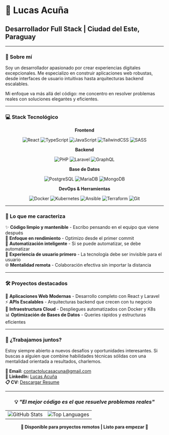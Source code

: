 # 👋 Lucas Acuña
## Desarrollador Full Stack | Ciudad del Este, Paraguay

---

### 🚀 Sobre mí

Soy un desarrollador apasionado por crear experiencias digitales excepcionales. Me especializo en construir aplicaciones web robustas, desde interfaces de usuario intuitivas hasta arquitecturas backend escalables. 

Mi enfoque va más allá del código: me concentro en resolver problemas reales con soluciones elegantes y eficientes.

---

### 💻 Stack Tecnológico

<div align="center">

**Frontend**

![React](https://img.shields.io/badge/-React-61DAFB?style=for-the-badge&logo=react&logoColor=black)
![TypeScript](https://img.shields.io/badge/-TypeScript-3178C6?style=for-the-badge&logo=typescript&logoColor=white)
![JavaScript](https://img.shields.io/badge/-JavaScript-F7DF1E?style=for-the-badge&logo=javascript&logoColor=black)
![TailwindCSS](https://img.shields.io/badge/-TailwindCSS-06B6D4?style=for-the-badge&logo=tailwindcss&logoColor=white)
![SASS](https://img.shields.io/badge/-SASS-CC6699?style=for-the-badge&logo=sass&logoColor=white)

**Backend**

![PHP](https://img.shields.io/badge/-PHP-777BB4?style=for-the-badge&logo=php&logoColor=white)
![Laravel](https://img.shields.io/badge/-Laravel-FF2D20?style=for-the-badge&logo=laravel&logoColor=white)
![GraphQL](https://img.shields.io/badge/-GraphQL-E10098?style=for-the-badge&logo=graphql&logoColor=white)

**Base de Datos**

![PostgreSQL](https://img.shields.io/badge/-PostgreSQL-4169E1?style=for-the-badge&logo=postgresql&logoColor=white)
![MariaDB](https://img.shields.io/badge/-MariaDB-003545?style=for-the-badge&logo=mariadb&logoColor=white)
![MongoDB](https://img.shields.io/badge/-MongoDB-47A248?style=for-the-badge&logo=mongodb&logoColor=white)

**DevOps & Herramientas**

![Docker](https://img.shields.io/badge/-Docker-2496ED?style=for-the-badge&logo=docker&logoColor=white)
![Kubernetes](https://img.shields.io/badge/-Kubernetes-326CE5?style=for-the-badge&logo=kubernetes&logoColor=white)
![Ansible](https://img.shields.io/badge/-Ansible-EE0000?style=for-the-badge&logo=ansible&logoColor=white)
![Terraform](https://img.shields.io/badge/-Terraform-7C3AED?style=for-the-badge&logo=terraform&logoColor=white)
![Git](https://img.shields.io/badge/-Git-F05032?style=for-the-badge&logo=git&logoColor=white)

</div>

---

### 🎯 Lo que me caracteriza

✨ **Código limpio y mantenible** - Escribo pensando en el equipo que viene después  
🚀 **Enfoque en rendimiento** - Optimizo desde el primer commit  
🔧 **Automatización inteligente** - Si se puede automatizar, se debe automatizar  
📱 **Experiencia de usuario primero** - La tecnología debe ser invisible para el usuario  
🌐 **Mentalidad remota** - Colaboración efectiva sin importar la distancia  

---

### 🛠️ Proyectos destacados

🌟 **Aplicaciones Web Modernas** - Desarrollo completo con React y Laravel  
⚡ **APIs Escalables** - Arquitecturas backend que crecen con tu negocio  
🐳 **Infraestructura Cloud** - Despliegues automatizados con Docker y K8s  
📊 **Optimización de Bases de Datos** - Queries rápidos y estructuras eficientes  

---

### 🤝 ¿Trabajamos juntos?

Estoy siempre abierto a nuevos desafíos y oportunidades interesantes. Si buscas a alguien que combine habilidades técnicas sólidas con una mentalidad orientada a resultados, charlemos.

**📧 Email:** contactolucasacuna@gmail.com  
**💼 LinkedIn:** [Lucas Acuña](https://www.linkedin.com/in/lucas-acu%C3%B1a/)  
**📋 CV:** [Descargar Resume](https://github.com/lucasandlucas999/lucasandlucas999/releases/download/Resume/CV_Lucas_Acuna.pdf)

---

<div align="center">

### 💡 *"El mejor código es el que resuelve problemas reales"*

<table>
<tr>
<td align="center">
<img src="https://github-readme-stats.vercel.app/api?username=lucasandlucas999&show_icons=true&theme=dark&hide_border=true" alt="GitHub Stats" />
</td>
<td align="center">
<img src="https://github-readme-stats.vercel.app/api/top-langs/?username=lucasandlucas999&layout=compact&theme=dark" alt="Top Languages" />
</td>
</tr>
</table>


**🚀 Disponible para proyectos remotos | Listo para empezar 🚀**

</div>
